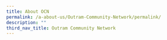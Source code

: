 ```yaml
---
title: About OCN
permalink: /a-about-us/Outram-Community-Network/permalink/
description: ""
third_nav_title: Outram Community Network
---
```

